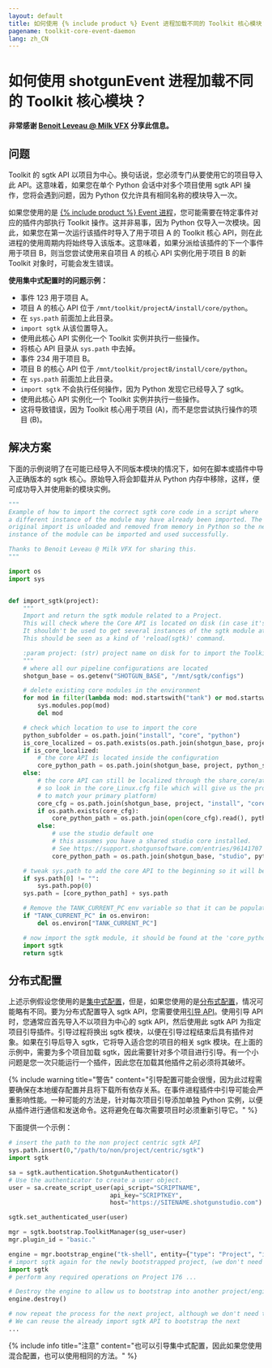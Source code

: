 ```yaml
---
layout: default
title: 如何使用 {% include product %} Event 进程加载不同的 Toolkit 核心模块？
pagename: toolkit-core-event-daemon
lang: zh_CN
---
```


# 如何使用 shotgunEvent 进程加载不同的 Toolkit 核心模块？

**非常感谢 [Benoit Leveau @ Milk VFX](https://github.com/benoit-leveau) 分享此信息。**

## 问题

Toolkit 的 sgtk API 以项目为中心。换句话说，您必须专门从要使用它的项目导入此 API。这意味着，如果您在单个 Python 会话中对多个项目使用 sgtk API 操作，您将会遇到问题，因为 Python 仅允许具有相同名称的模块导入一次。

如果您使用的是 [{% include product %} Event 进程](https://github.com/shotgunsoftware/shotgunEvents)，您可能需要在特定事件对应的插件内部执行 Toolkit 操作。这并非易事，因为 Python 仅导入一次模块。因此，如果您在第一次运行该插件时导入了用于项目 A 的 Toolkit 核心 API，则在此进程的使用周期内将始终导入该版本。这意味着，如果分派给该插件的下一个事件用于项目 B，则当您尝试使用来自项目 A 的核心 API 实例化用于项目 B 的新 Toolkit 对象时，可能会发生错误。

**使用集中式配置时的问题示例：**

- 事件 123 用于项目 A。
- 项目 A 的核心 API 位于 `/mnt/toolkit/projectA/install/core/python`。
- 在 `sys.path` 前面加上此目录。
- `import sgtk` 从该位置导入。
- 使用此核心 API 实例化一个 Toolkit 实例并执行一些操作。
- 将核心 API 目录从 `sys.path` 中去掉。
- 事件 234 用于项目 B。
- 项目 B 的核心 API 位于 `/mnt/toolkit/projectB/install/core/python`。
- 在 `sys.path` 前面加上此目录。
- `import sgtk` 不会执行任何操作，因为 Python 发现它已经导入了 sgtk。
- 使用此核心 API 实例化一个 Toolkit 实例并执行一些操作。
- 这将导致错误，因为 Toolkit 核心用于项目 (A)，而不是您尝试执行操作的项目 (B)。

## 解决方案

下面的示例说明了在可能已经导入不同版本模块的情况下，如何在脚本或插件中导入正确版本的 sgtk 核心。原始导入将会卸载并从 Python 内存中移除，这样，便可成功导入并使用新的模块实例。

```python
"""
Example of how to import the correct sgtk core code in a script where
a different instance of the module may have already been imported. The
original import is unloaded and removed from memory in Python so the new
instance of the module can be imported and used successfully.

Thanks to Benoit Leveau @ Milk VFX for sharing this.
"""

import os
import sys


def import_sgtk(project):
    """
    Import and return the sgtk module related to a Project.
    This will check where the Core API is located on disk (in case it's localized or shared).
    It shouldn't be used to get several instances of the sgtk module at different places.
    This should be seen as a kind of 'reload(sgtk)' command.

    :param project: (str) project name on disk for to import the Toolkit Core API for.
    """
    # where all our pipeline configurations are located
    shotgun_base = os.getenv("SHOTGUN_BASE", "/mnt/sgtk/configs")

    # delete existing core modules in the environment
    for mod in filter(lambda mod: mod.startswith("tank") or mod.startswith("sgtk"), sys.modules):
        sys.modules.pop(mod)
        del mod

    # check which location to use to import the core
    python_subfolder = os.path.join("install", "core", "python")
    is_core_localized = os.path.exists(os.path.join(shotgun_base, project, "install", "core", "_core_upgrader.py"))
    if is_core_localized:
        # the core API is located inside the configuration
        core_python_path = os.path.join(shotgun_base, project, python_subfolder)
    else:
        # the core API can still be localized through the share_core/attach_to_core commands
        # so look in the core_Linux.cfg file which will give us the proper location (modify this
        # to match your primary platform)
        core_cfg = os.path.join(shotgun_base, project, "install", "core", "core_Linux.cfg")
        if os.path.exists(core_cfg):
            core_python_path = os.path.join(open(core_cfg).read(), python_subfolder)
        else:
            # use the studio default one
            # this assumes you have a shared studio core installed.
            # See https://support.shotgunsoftware.com/entries/96141707
            core_python_path = os.path.join(shotgun_base, "studio", python_subfolder)

    # tweak sys.path to add the core API to the beginning so it will be picked up
    if sys.path[0] != "":
        sys.path.pop(0)
    sys.path = [core_python_path] + sys.path

    # Remove the TANK_CURRENT_PC env variable so that it can be populated by the new import
    if "TANK_CURRENT_PC" in os.environ:
        del os.environ["TANK_CURRENT_PC"]

    # now import the sgtk module, it should be found at the 'core_python_path' location above
    import sgtk
    return sgtk
```

## 分布式配置

上述示例假设您使用的是[集中式配置](https://developer.shotgunsoftware.com/tk-core/initializing.html#centralized-configurations)，但是，如果您使用的是[分布式配置](https://developer.shotgunsoftware.com/tk-core/initializing.html#distributed-configurations)，情况可能略有不同。要为分布式配置导入 sgtk API，您需要使用[引导 API](https://developer.shotgunsoftware.com/tk-core/initializing.html#bootstrap-api)。使用引导 API 时，您通常应首先导入不以项目为中心的 sgtk API，然后使用此 sgtk API 为指定项目引导插件。引导过程将换出 sgtk 模块，以便在引导过程结束后具有插件对象。如果在引导后导入 sgtk，它将导入适合您的项目的相关 sgtk 模块。在上面的示例中，需要为多个项目加载 sgtk，因此需要针对多个项目进行引导。有一个小问题是您一次只能运行一个插件，因此您在加载其他插件之前必须将其破坏。

{% include warning title="警告" content="引导配置可能会很慢，因为此过程需要确保在本地缓存配置并且将下载所有依存关系。在事件进程插件中引导可能会严重影响性能。一种可能的方法是，针对每次项目引导添加单独 Python 实例，以便从插件进行通信和发送命令。这将避免在每次需要项目时必须重新引导它。" %}


下面提供一个示例：

```python
# insert the path to the non project centric sgtk API
sys.path.insert(0,"/path/to/non/project/centric/sgtk")
import sgtk

sa = sgtk.authentication.ShotgunAuthenticator()
# Use the authenticator to create a user object.
user = sa.create_script_user(api_script="SCRIPTNAME",
                            api_key="SCRIPTKEY",
                            host="https://SITENAME.shotgunstudio.com")

sgtk.set_authenticated_user(user)

mgr = sgtk.bootstrap.ToolkitManager(sg_user=user)
mgr.plugin_id = "basic."

engine = mgr.bootstrap_engine("tk-shell", entity={"type": "Project", "id": 176})
# import sgtk again for the newly bootstrapped project, (we don't need to handle setting sys paths)
import sgtk
# perform any required operations on Project 176 ...

# Destroy the engine to allow us to bootstrap into another project/engine.
engine.destroy()

# now repeat the process for the next project, although we don't need to do the initial non-project centric sgtk import this time.
# We can reuse the already import sgtk API to bootstrap the next
...
```

{% include info title="注意" content="也可以引导集中式配置，因此如果您使用混合配置，也可以使用相同的方法。" %}